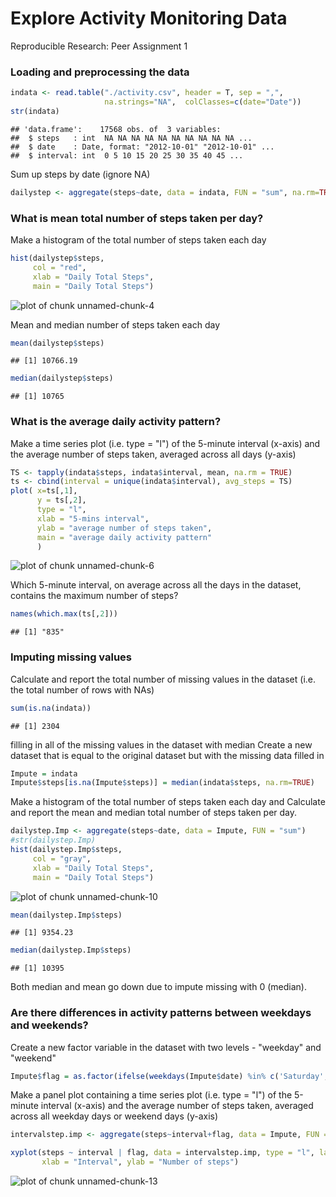 Explore Activity Monitoring Data
========================================================  
Reproducible Research: Peer Assignment 1




### Loading and preprocessing the data

```r
indata <- read.table("./activity.csv", header = T, sep = ",", 
                     na.strings="NA",  colClasses=c(date="Date"))
str(indata)
```

```
## 'data.frame':	17568 obs. of  3 variables:
##  $ steps   : int  NA NA NA NA NA NA NA NA NA NA ...
##  $ date    : Date, format: "2012-10-01" "2012-10-01" ...
##  $ interval: int  0 5 10 15 20 25 30 35 40 45 ...
```
Sum up steps by date (ignore NA)

```r
dailystep <- aggregate(steps~date, data = indata, FUN = "sum", na.rm=TRUE)
```

### What is mean total number of steps taken per day?
Make a histogram of the total number of steps taken each day

```r
hist(dailystep$steps,
     col = "red", 
     xlab = "Daily Total Steps",
     main = "Daily Total Steps")             
```

![plot of chunk unnamed-chunk-4](figure/unnamed-chunk-4-1.png)

Mean and median number of steps taken each day

```r
mean(dailystep$steps)
```

```
## [1] 10766.19
```

```r
median(dailystep$steps)
```

```
## [1] 10765
```
### What is the average daily activity pattern?
Make a time series plot (i.e. type = "l") of the 5-minute interval (x-axis) and the average number of steps taken, averaged across all days (y-axis)

```r
TS <- tapply(indata$steps, indata$interval, mean, na.rm = TRUE)
ts <- cbind(interval = unique(indata$interval), avg_steps = TS)
plot( x=ts[,1], 
      y = ts[,2], 
      type = "l", 
      xlab = "5-mins interval", 
      ylab = "average number of steps taken",
      main = "average daily activity pattern"
      ) 
```

![plot of chunk unnamed-chunk-6](figure/unnamed-chunk-6-1.png)

Which 5-minute interval, on average across all the days in the dataset, contains the maximum number of steps?

```r
names(which.max(ts[,2]))
```

```
## [1] "835"
```
### Imputing missing values
Calculate and report the total number of missing values in the dataset (i.e. the total number of rows with NAs)

```r
sum(is.na(indata)) 
```

```
## [1] 2304
```
filling in all of the missing values in the dataset with median
Create a new dataset that is equal to the original dataset but with the missing data filled in

```r
Impute = indata
Impute$steps[is.na(Impute$steps)] = median(indata$steps, na.rm=TRUE)
```
Make a histogram of the total number of steps taken each day and Calculate and report the mean and median total number of steps taken per day.

```r
dailystep.Imp <- aggregate(steps~date, data = Impute, FUN = "sum")
#str(dailystep.Imp)
hist(dailystep.Imp$steps,
     col = "gray", 
     xlab = "Daily Total Steps",
     main = "Daily Total Steps")   
```

![plot of chunk unnamed-chunk-10](figure/unnamed-chunk-10-1.png)

```r
mean(dailystep.Imp$steps)
```

```
## [1] 9354.23
```

```r
median(dailystep.Imp$steps)
```

```
## [1] 10395
```
Both median and mean go down due to impute missing with 0 (median).

### Are there differences in activity patterns between weekdays and weekends?
Create a new factor variable in the dataset with two levels - "weekday" and "weekend"

```r
Impute$flag = as.factor(ifelse(weekdays(Impute$date) %in% c('Saturday','Sunday'),"Weekend","Weekday"))
```

Make a panel plot containing a time series plot (i.e. type = "l") of the 5-minute interval (x-axis) and the average number of steps taken, averaged across all weekday days or weekend days (y-axis)

```r
intervalstep.imp <- aggregate(steps~interval+flag, data = Impute, FUN = "mean")      

xyplot(steps ~ interval | flag, data = intervalstep.imp, type = "l", layout = c(1, 2), 
       xlab = "Interval", ylab = "Number of steps")
```

![plot of chunk unnamed-chunk-13](figure/unnamed-chunk-13-1.png)


